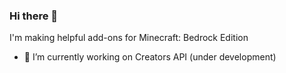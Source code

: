### Hi there 👋

I'm making helpful add-ons for Minecraft: Bedrock Edition

- 🔭 I’m currently working on Creators API (under development)
